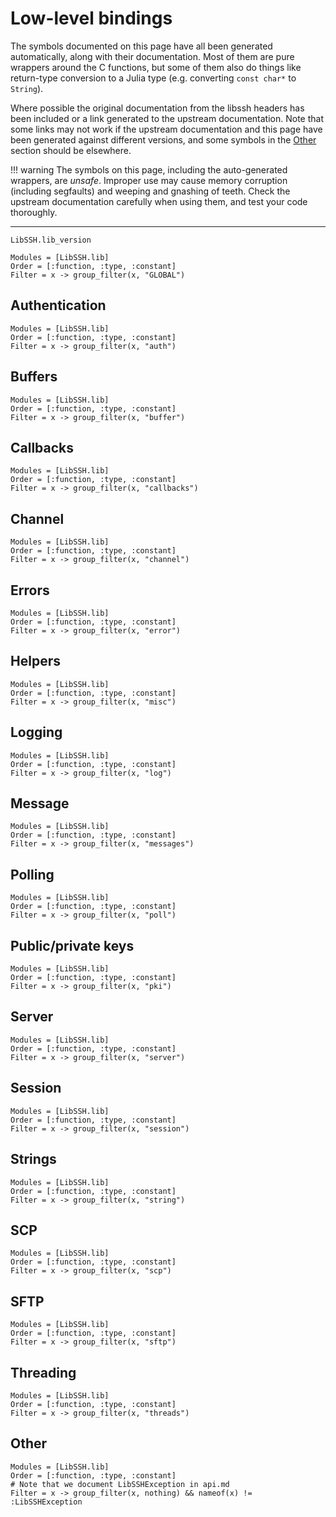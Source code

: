 # Low-level bindings

The symbols documented on this page have all been generated automatically, along
with their documentation. Most of them are pure wrappers around the C functions,
but some of them also do things like return-type conversion to a Julia type
(e.g. converting `const char*` to `String`).

Where possible the original documentation from the libssh headers has been
included or a link generated to the upstream documentation. Note that some links
may not work if the upstream documentation and this page have been generated
against different versions, and some symbols in the [Other](@ref) section should
be elsewhere.

!!! warning
    The symbols on this page, including the auto-generated wrappers, are
    *unsafe*. Improper use may cause memory corruption (including
    segfaults) and weeping and gnashing of teeth. Check the upstream
    documentation carefully when using them, and test your code thoroughly.

---

```@docs
LibSSH.lib_version
```

```@autodocs
Modules = [LibSSH.lib]
Order = [:function, :type, :constant]
Filter = x -> group_filter(x, "GLOBAL")
```

## Authentication

```@autodocs
Modules = [LibSSH.lib]
Order = [:function, :type, :constant]
Filter = x -> group_filter(x, "auth")
```

## Buffers

```@autodocs
Modules = [LibSSH.lib]
Order = [:function, :type, :constant]
Filter = x -> group_filter(x, "buffer")
```

## Callbacks

```@autodocs
Modules = [LibSSH.lib]
Order = [:function, :type, :constant]
Filter = x -> group_filter(x, "callbacks")
```

## Channel

```@autodocs
Modules = [LibSSH.lib]
Order = [:function, :type, :constant]
Filter = x -> group_filter(x, "channel")
```

## Errors

```@autodocs
Modules = [LibSSH.lib]
Order = [:function, :type, :constant]
Filter = x -> group_filter(x, "error")
```

## Helpers

```@autodocs
Modules = [LibSSH.lib]
Order = [:function, :type, :constant]
Filter = x -> group_filter(x, "misc")
```

## Logging

```@autodocs
Modules = [LibSSH.lib]
Order = [:function, :type, :constant]
Filter = x -> group_filter(x, "log")
```

## Message

```@autodocs
Modules = [LibSSH.lib]
Order = [:function, :type, :constant]
Filter = x -> group_filter(x, "messages")
```

## Polling

```@autodocs
Modules = [LibSSH.lib]
Order = [:function, :type, :constant]
Filter = x -> group_filter(x, "poll")
```

## Public/private keys

```@autodocs
Modules = [LibSSH.lib]
Order = [:function, :type, :constant]
Filter = x -> group_filter(x, "pki")
```

## Server

```@autodocs
Modules = [LibSSH.lib]
Order = [:function, :type, :constant]
Filter = x -> group_filter(x, "server")
```

## Session

```@autodocs
Modules = [LibSSH.lib]
Order = [:function, :type, :constant]
Filter = x -> group_filter(x, "session")
```

## Strings

```@autodocs
Modules = [LibSSH.lib]
Order = [:function, :type, :constant]
Filter = x -> group_filter(x, "string")
```

## SCP

```@autodocs
Modules = [LibSSH.lib]
Order = [:function, :type, :constant]
Filter = x -> group_filter(x, "scp")
```

## SFTP

```@autodocs
Modules = [LibSSH.lib]
Order = [:function, :type, :constant]
Filter = x -> group_filter(x, "sftp")
```

## Threading

```@autodocs
Modules = [LibSSH.lib]
Order = [:function, :type, :constant]
Filter = x -> group_filter(x, "threads")
```

## Other

```@autodocs
Modules = [LibSSH.lib]
Order = [:function, :type, :constant]
# Note that we document LibSSHException in api.md
Filter = x -> group_filter(x, nothing) && nameof(x) != :LibSSHException
```
